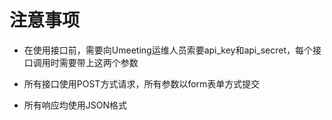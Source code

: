 # 注意事项

* 在使用接口前，需要向Umeeting运维人员索要api\_key和api\_secret，每个接口调用时需要带上这两个参数

* 所有接口使用POST方式请求，所有参数以form表单方式提交

* 所有响应均使用JSON格式



